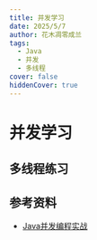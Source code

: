 ```yaml
---
title: 并发学习
date: 2025/5/7
author: 花木凋零成兰
tags: 
  - Java
  - 并发
  - 多线程
cover: false
hiddenCover: true
---
```


# 并发学习

## 多线程练习

## 参考资料

- [Java并发编程实战](https://lianglianglee.com/%E4%B8%93%E6%A0%8F/Java%E5%B9%B6%E5%8F%91%E7%BC%96%E7%A8%8B%E5%AE%9E%E6%88%98)
